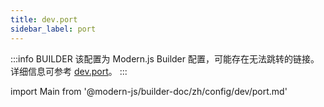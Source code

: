 ```yaml
---
title: dev.port
sidebar_label: port
---
```


:::info BUILDER
该配置为 Modern.js Builder 配置，可能存在无法跳转的链接。详细信息可参考 [dev.port](https://modernjs.dev/builder/zh/api/config-dev.html#dev-port)。
:::

import Main from '@modern-js/builder-doc/zh/config/dev/port.md'

<Main />
